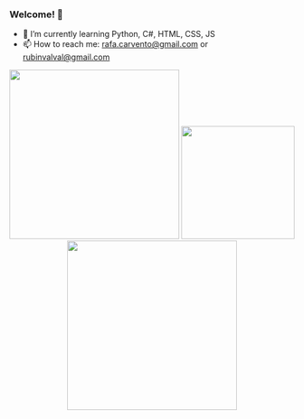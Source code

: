 ### Welcome! 👋

- 🌱 I’m currently learning Python, C#, HTML, CSS, JS
- 📫 How to reach me: rafa.carvento@gmail.com or rubinvalval@gmail.com

<p align="center">
  <img src="https://github-readme-stats.vercel.app/api?username=RafaRubio07&rank_icon=github&hide_border=true&show_icons=true&theme=neon" width="300">
  <img src="https://github-readme-streak-stats.herokuapp.com?user=RafaRubio07&theme=neon&hide_border=true" width="200">
  <img src="https://github-readme-stats.vercel.app/api/top-langs/?username=RafaRubio07&theme=neon&hide_border=true" width="300">
</p>
